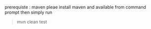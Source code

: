 prerequiste : maven pleae install maven and available from command prompt then simply run 

>mvn clean test
